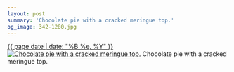 ```yaml
---
layout: post
summary: 'Chocolate pie with a cracked meringue top.'
og_image: 342-1280.jpg
---
```


<p>
  <time><a href="/342">{{ page.date | date: "%B %e, %Y" }}</a></time>
  <a href="/342"><img src="{{ site.assets_url }}/342-640.jpg" srcset="{{ site.assets_url }}/342-1280.jpg 1280w, {{ site.assets_url }}/342-960.jpg 960w, {{ site.assets_url }}/342-640.jpg 640w, {{ site.assets_url }}/342-320.jpg 320w" sizes="(min-width: 700px) 50vw, calc(100vw - 2rem)" alt="Chocolate pie with a cracked meringue top." /></a>
  <span>Chocolate pie with a cracked meringue top.</span>
</p>
